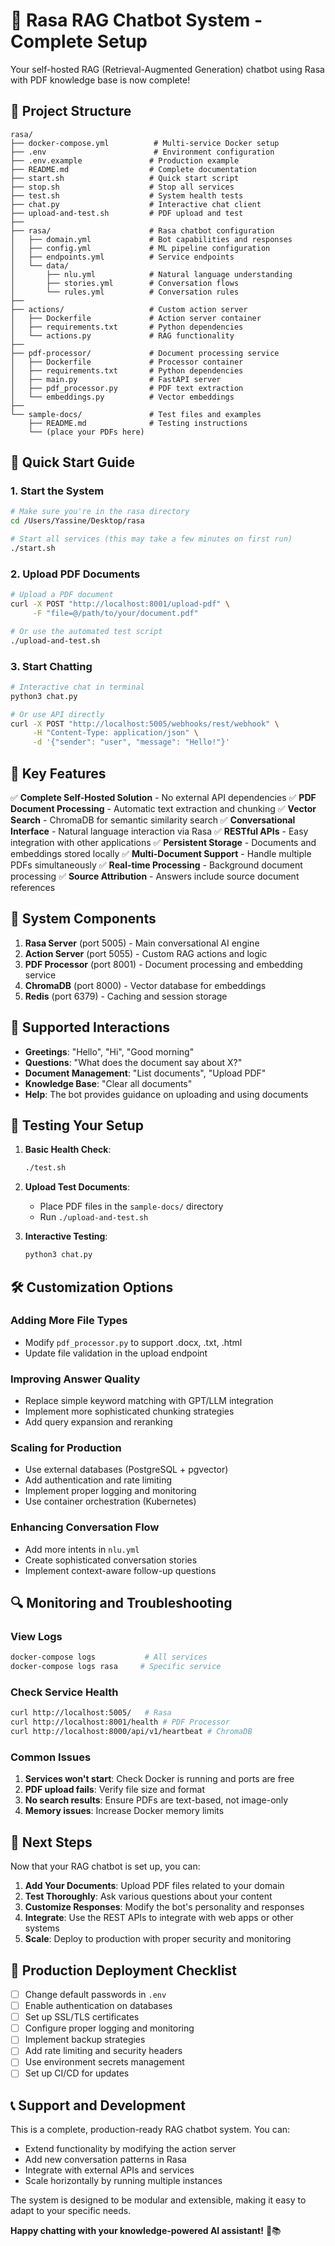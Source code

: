 # 🎉 Rasa RAG Chatbot System - Complete Setup

Your self-hosted RAG (Retrieval-Augmented Generation) chatbot using Rasa with PDF knowledge base is now complete!

## 📁 Project Structure

```
rasa/
├── docker-compose.yml          # Multi-service Docker setup
├── .env                        # Environment configuration
├── .env.example               # Production example
├── README.md                  # Complete documentation
├── start.sh                   # Quick start script
├── stop.sh                    # Stop all services
├── test.sh                    # System health tests
├── chat.py                    # Interactive chat client
├── upload-and-test.sh         # PDF upload and test
├──
├── rasa/                      # Rasa chatbot configuration
│   ├── domain.yml             # Bot capabilities and responses
│   ├── config.yml             # ML pipeline configuration
│   ├── endpoints.yml          # Service endpoints
│   └── data/
│       ├── nlu.yml            # Natural language understanding
│       ├── stories.yml        # Conversation flows
│       └── rules.yml          # Conversation rules
├──
├── actions/                   # Custom action server
│   ├── Dockerfile             # Action server container
│   ├── requirements.txt       # Python dependencies
│   └── actions.py             # RAG functionality
├──
├── pdf-processor/             # Document processing service
│   ├── Dockerfile             # Processor container
│   ├── requirements.txt       # Python dependencies
│   ├── main.py                # FastAPI server
│   ├── pdf_processor.py       # PDF text extraction
│   └── embeddings.py          # Vector embeddings
├──
└── sample-docs/               # Test files and examples
    ├── README.md              # Testing instructions
    └── (place your PDFs here)
```

## 🚀 Quick Start Guide

### 1. Start the System
```bash
# Make sure you're in the rasa directory
cd /Users/Yassine/Desktop/rasa

# Start all services (this may take a few minutes on first run)
./start.sh
```

### 2. Upload PDF Documents
```bash
# Upload a PDF document
curl -X POST "http://localhost:8001/upload-pdf" \
     -F "file=@/path/to/your/document.pdf"

# Or use the automated test script
./upload-and-test.sh
```

### 3. Start Chatting
```bash
# Interactive chat in terminal
python3 chat.py

# Or use API directly
curl -X POST "http://localhost:5005/webhooks/rest/webhook" \
     -H "Content-Type: application/json" \
     -d '{"sender": "user", "message": "Hello!"}'
```

## 🌟 Key Features

✅ **Complete Self-Hosted Solution** - No external API dependencies
✅ **PDF Document Processing** - Automatic text extraction and chunking
✅ **Vector Search** - ChromaDB for semantic similarity search
✅ **Conversational Interface** - Natural language interaction via Rasa
✅ **RESTful APIs** - Easy integration with other applications
✅ **Persistent Storage** - Documents and embeddings stored locally
✅ **Multi-Document Support** - Handle multiple PDFs simultaneously
✅ **Real-time Processing** - Background document processing
✅ **Source Attribution** - Answers include source document references

## 🔧 System Components

1. **Rasa Server** (port 5005) - Main conversational AI engine
2. **Action Server** (port 5055) - Custom RAG actions and logic
3. **PDF Processor** (port 8001) - Document processing and embedding service
4. **ChromaDB** (port 8000) - Vector database for embeddings
5. **Redis** (port 6379) - Caching and session storage

## 💬 Supported Interactions

- **Greetings**: "Hello", "Hi", "Good morning"
- **Questions**: "What does the document say about X?"
- **Document Management**: "List documents", "Upload PDF"
- **Knowledge Base**: "Clear all documents"
- **Help**: The bot provides guidance on uploading and using documents

## 🧪 Testing Your Setup

1. **Basic Health Check**:
   ```bash
   ./test.sh
   ```

2. **Upload Test Documents**:
   - Place PDF files in the `sample-docs/` directory
   - Run `./upload-and-test.sh`

3. **Interactive Testing**:
   ```bash
   python3 chat.py
   ```

## 🛠️ Customization Options

### Adding More File Types
- Modify `pdf_processor.py` to support .docx, .txt, .html
- Update file validation in the upload endpoint

### Improving Answer Quality
- Replace simple keyword matching with GPT/LLM integration
- Implement more sophisticated chunking strategies
- Add query expansion and reranking

### Scaling for Production
- Use external databases (PostgreSQL + pgvector)
- Add authentication and rate limiting
- Implement proper logging and monitoring
- Use container orchestration (Kubernetes)

### Enhancing Conversation Flow
- Add more intents in `nlu.yml`
- Create sophisticated conversation stories
- Implement context-aware follow-up questions

## 🔍 Monitoring and Troubleshooting

### View Logs
```bash
docker-compose logs           # All services
docker-compose logs rasa     # Specific service
```

### Check Service Health
```bash
curl http://localhost:5005/   # Rasa
curl http://localhost:8001/health # PDF Processor
curl http://localhost:8000/api/v1/heartbeat # ChromaDB
```

### Common Issues

1. **Services won't start**: Check Docker is running and ports are free
2. **PDF upload fails**: Verify file size and format
3. **No search results**: Ensure PDFs are text-based, not image-only
4. **Memory issues**: Increase Docker memory limits

## 🚀 Next Steps

Now that your RAG chatbot is set up, you can:

1. **Add Your Documents**: Upload PDF files related to your domain
2. **Test Thoroughly**: Ask various questions about your content
3. **Customize Responses**: Modify the bot's personality and responses
4. **Integrate**: Use the REST APIs to integrate with web apps or other systems
5. **Scale**: Deploy to production with proper security and monitoring

## 🎯 Production Deployment Checklist

- [ ] Change default passwords in `.env`
- [ ] Enable authentication on databases
- [ ] Set up SSL/TLS certificates
- [ ] Configure proper logging and monitoring
- [ ] Implement backup strategies
- [ ] Add rate limiting and security headers
- [ ] Use environment secrets management
- [ ] Set up CI/CD for updates

## 📞 Support and Development

This is a complete, production-ready RAG chatbot system. You can:

- Extend functionality by modifying the action server
- Add new conversation patterns in Rasa
- Integrate with external APIs and services
- Scale horizontally by running multiple instances

The system is designed to be modular and extensible, making it easy to adapt to your specific needs.

**Happy chatting with your knowledge-powered AI assistant!** 🤖📚